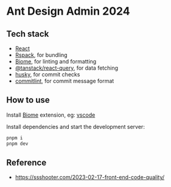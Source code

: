 # Ant Design Admin 2024

## Tech stack

- [React](https://react.dev/)
- [Rspack](https://rspack.dev/), for bundling
- [Biome](https://biomejs.dev/), for linting and formatting
- [@tanstack/react-query](https://tanstack.com/query/v5/docs/framework/react/overview), for data fetching
- [husky](https://typicode.github.io/husky/get-started.html), for commit checks
- [commitlint](https://commitlint.js.org/#/), for commit message format

## How to use

Install [Biome](https://biomejs.dev/) extension, eg: [vscode](https://marketplace.visualstudio.com/items?itemName=biomejs.biome)

Install dependencies and start the development server:

```bash
pnpm i
pnpm dev
```

## Reference

- https://ssshooter.com/2023-02-17-front-end-code-quality/
